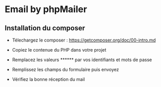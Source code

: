 # Email by phpMailer

## Installation du composer
- Télechargez le composer : 
https://getcomposer.org/doc/00-intro.md

- Copiez le contenue du PHP dans votre projet 
- Remplacez les valeurs ****** par vos identifiants et mots de passe
- Remplissez les champs du formulaire puis envoyez
- Vérifiez la bonne réception du mail 